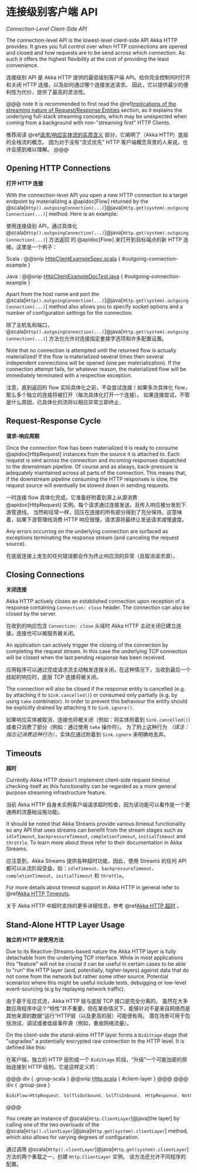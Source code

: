 # 连接级别客户端 API
*Connection-Level Client-Side API*

The connection-level API is the lowest-level client-side API Akka HTTP provides. It gives you full control over when
HTTP connections are opened and closed and how requests are to be send across which connection. As such it offers the
highest flexibility at the cost of providing the least convenience.

连接级别 API 是 Akka HTTP 提供的最低级别客户端 API。给你完全控制何时打开和关闭 HTTP 连接，以及如何通过哪个连接发送请求。
因此，它以提供最少的便利性为代价，提供了最高的灵活性。

@@@ note
It is recommended to first read the @ref[Implications of the streaming nature of Request/Response Entities](../implications-of-streaming-http-entity.md) section,
as it explains the underlying full-stack streaming concepts, which may be unexpected when coming
from a background with non-"streaming first" HTTP Clients.

推荐阅读 @ref[请求/响应实体流的实质含义](../implications-of-streaming-http-entity.md) 部分，它阐明了（Akka HTTP）底层的全栈流的概念。
因为对于没有“流式优先” HTTP 客户端概念背景的人来说，也许会感到难以理解。
@@@

## Opening HTTP Connections
**打开 HTTP 连接**

With the connection-level API you open a new HTTP connection to a target endpoint by materializing a @apidoc[Flow]
returned by the @scala[`Http().outgoingConnection(...)`]@java[`Http.get(system).outgoingConnection(...)`] method.
Here is an example:

使用连接级别 API，通过具体化 @scala[`Http().outgoingConnection(...)`]@java[`Http.get(system).outgoingConnection(...)`] 方法返回
的 @apidoc[Flow] 来打开到目标端点的新 HTTP 连接。这里是一个例子：

Scala
:  @@snip [HttpClientExampleSpec.scala]($test$/scala/docs/http/scaladsl/HttpClientExampleSpec.scala) { #outgoing-connection-example }

Java
:  @@snip [HttpClientExampleDocTest.java]($test$/java/docs/http/javadsl/HttpClientExampleDocTest.java) { #outgoing-connection-example }

Apart from the host name and port the @scala[`Http().outgoingConnection(...)`]@java[`Http.get(system).outgoingConnection(...)`]
method also allows you to specify socket options and a number of configuration settings for the connection.

除了主机名和端口， @scala[`Http().outgoingConnection(...)`]@java[`Http.get(system).outgoingConnection(...)`] 方法也允许对连接指定套接字选项和许多配置设置。

Note that no connection is attempted until the returned flow is actually materialized! If the flow is materialized
several times then several independent connections will be opened (one per materialization).
If the connection attempt fails, for whatever reason, the materialized flow will be immediately terminated with a
respective exception.

注意，直到返回的 flow 实际具体化之前，不会尝试连接！如果多次具体化 flow，那么多个独立的连接将被打开（每次具体化打开一个连接）。 
如果连接尝试，不管是什么原因，已具体化的流将以相应异常立即终止．

## Request-Response Cycle
**请求-响应周期**

Once the connection flow has been materialized it is ready to consume @apidoc[HttpRequest] instances from the source it is
attached to. Each request is sent across the connection and incoming responses dispatched to the downstream pipeline.
Of course and as always, back-pressure is adequately maintained across all parts of the
connection. This means that, if the downstream pipeline consuming the HTTP responses is slow, the request source will
eventually be slowed down in sending requests.

一时连接 flow 具体化完成，它准备好附着到源上从源消费 @apidoc[HttpRequest] 实例。每个请求通过连接发送，且传入响应被分发到下游管道线。
当然和往常一样，回压在连接的所有部分得到了充分保持。这意味着，如果下游管理线消费 HTTP 响应很慢，请求源将最终让发送请求减慢速度。

Any errors occurring on the underlying connection are surfaced as exceptions terminating the response stream (and
canceling the request source).

在底层连接上发生的任何错误都会作为终止响应流的异常（且取消请求源）。

## Closing Connections
**关闭连接**

Akka HTTP actively closes an established connection upon reception of a response containing `Connection: close` header.
The connection can also be closed by the server.

在收到的响应包含 `Connection: close` 头域时 Akka HTTP 主动关闭已建立连接。连接也可以被服务器关闭。

An application can actively trigger the closing of the connection by completing the request stream. In this case the
underlying TCP connection will be closed when the last pending response has been received.

应用程序可以通过完成请求流主动触发连接关闭。在这种情况下，当收到最后一个挂起的响应时，底层 TCP 连接将被关闭。

The connection will also be closed if the response entity is cancelled (e.g. by attaching it to `Sink.cancelled()`)
or consumed only partially (e.g. by using `take` combinator). In order to prevent this behaviour the entity should be
explicitly drained by attaching it to `Sink.ignore()`.

如果响应实体被取消，连接也将被关闭（例如：将实体附着到 `Sink.cancelled()`）或者只消费了部分（例如：通过使用 `take` 操作符）。
为了附上这种行为 *（译注：指忘记消费这种行为）*，实体应通过附着到 `Sink.ignore` 来明确地丢弃。 

## Timeouts
**超时**

Currently Akka HTTP doesn't implement client-side request timeout checking itself as this functionality can be regarded
as a more general purpose streaming infrastructure feature.

当前 Akka HTTP 自身未实例客户端请求超时检查，因为该功能可以看作是一个更通用的流基础设施功能。

It should be noted that Akka Streams provide various timeout functionality so any API that uses streams can benefit
from the stream stages such as `idleTimeout`, `backpressureTimeout`, `completionTimeout`, `initialTimeout`
and `throttle`. To learn more about these refer to their documentation in Akka Streams.

应注意到，Akka Streams 提供各种超时功能，因此，使用 Streams 的任何 API 都可以从流阶段受益，如：`idleTimeout`、`backpressureTimeout`、
`completionTimeout`、`initialTimeout` 和 `throttle`。

For more details about timeout support in Akka HTTP in general refer to @ref[Akka HTTP Timeouts](../common/timeouts.md).

关于 Akka HTTP 中超时支持的更多详细信息，参考 @ref[Akka HTTP 超时](../common/timeouts.md) 。

<a id="http-client-layer"></a>
## Stand-Alone HTTP Layer Usage
**独立的 HTTP 层使用方法**

Due to its Reactive-Streams-based nature the Akka HTTP layer is fully detachable from the underlying TCP
interface. While in most applications this "feature" will not be crucial it can be useful in certain cases to be able
to "run" the HTTP layer (and, potentially, higher-layers) against data that do not come from the network but rather
some other source. Potential scenarios where this might be useful include tests, debugging or low-level event-sourcing
(e.g by replaying network traffic).

由于基于反应式流，Akka HTTP 层与底层 TCP 接口是完全分离的。
虽然在大多数应用程序中这个“特性”并不重要，但在某些情况下，能够针对不是来自网络而是其他来源的数据“运行”HTTP层（以及更高的层）可能很有用。 
潜在场景可用于包括测试、调试或者低级事件源（例如，重放网络流量）。

On the client-side the stand-alone HTTP layer forms a `BidiStage` stage that "upgrades" a potentially encrypted raw connection to the HTTP level.
It is defined like this:

在客户端，独立的 HTTP 层形成一个 `BidiStage` 阶段，“升级”一个可能加密的原始连接到 HTTP 级别。它是这样定义的：

@@@ div { .group-scala }
@@snip [Http.scala]($akka-http$/akka-http-core/src/main/scala/akka/http/scaladsl/Http.scala) { #client-layer }
@@@
@@@ div { .group-java }
```java
BidiFlow<HttpRequest, SslTlsOutbound, SslTlsInbound, HttpResponse, NotUsed>
```
@@@

You create an instance of @scala[`Http.ClientLayer`]@java[the layer] by calling one of the two overloads
of the @scala[`Http().clientLayer`]@java[`Http.get(system).clientLayer`] method,
which also allows for varying degrees of configuration.

通过调用 @scala[`Http().clientLayer`]@java[`Http.get(system).clientLayer`] 方法的两个重载之一，创建 `Http.ClientLayer` 实例。
该方法还允许不同程序的配置。
